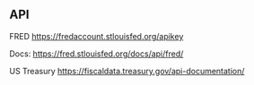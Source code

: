 ## API

FRED https://fredaccount.stlouisfed.org/apikey

Docs: https://fred.stlouisfed.org/docs/api/fred/


US Treasury https://fiscaldata.treasury.gov/api-documentation/

